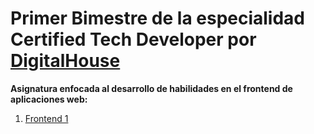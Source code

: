 # Primer Bimestre de la especialidad **Certified Tech Developer** por [DigitalHouse](https://www.digitalhouse.com/productos/programacion/certified-tech-developer)

**Asignatura enfocada al desarrollo de habilidades en el **frontend** de aplicaciones web:**

1. [Frontend 1](./Frontend_I/)